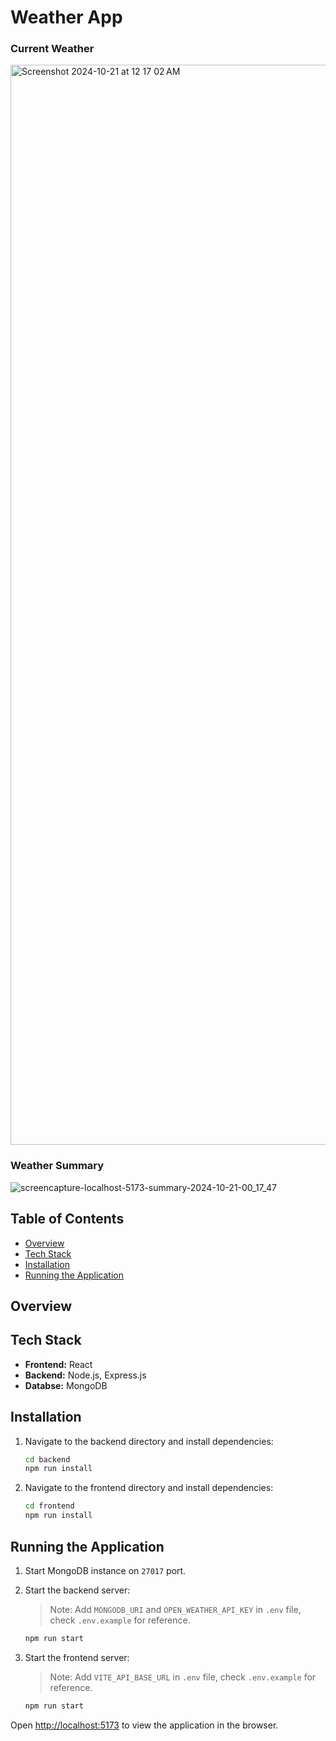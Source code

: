 # Weather App

### Current Weather
<img width="1728" alt="Screenshot 2024-10-21 at 12 17 02 AM" src="https://github.com/user-attachments/assets/9216d18c-7e3c-4660-8ec5-ca90ada850db">

### Weather Summary
![screencapture-localhost-5173-summary-2024-10-21-00_17_47](https://github.com/user-attachments/assets/b4a9d6c0-3b62-4a79-befb-1626d8b508b7)

## Table of Contents
- [Overview](#overveiw)
- [Tech Stack](#tech-stack)
- [Installation](#installation)
- [Running the Application](#running-the-application)

## Overview

## Tech Stack

- **Frontend:** React
- **Backend:** Node.js, Express.js
- **Databse:** MongoDB

## Installation

1. Navigate to the backend directory and install dependencies:
   ```bash
   cd backend
   npm run install
    ```

2. Navigate to the frontend directory and install dependencies:
   ```bash
   cd frontend
   npm run install
   ```

## Running the Application


1. Start MongoDB instance on `27017` port.
2. Start the backend server:

   > Note: Add `MONGODB_URI` and `OPEN_WEATHER_API_KEY` in `.env` file, check `.env.example` for reference.

   ```bash
   npm run start
   ```
4. Start the frontend server:

   > Note: Add `VITE_API_BASE_URL` in `.env` file, check `.env.example` for reference.

   ```bash
   npm run start
   ```

Open [http://localhost:5173](http://localhost:5173) to view the application in the browser.
